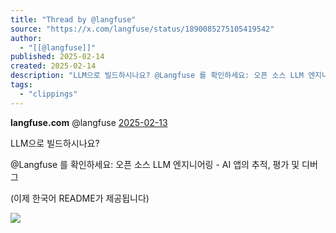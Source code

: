 ```yaml
---
title: "Thread by @langfuse"
source: "https://x.com/langfuse/status/1890085275105419542"
author:
  - "[[@langfuse]]"
published: 2025-02-14
created: 2025-02-14
description: "LLM으로 빌드하시나요? @Langfuse 를 확인하세요: 오픈 소스 LLM 엔지니어링 - AI 앱의 추적, 평가 및 디버그 (이제 한국어 README가 제공됩니다)"
tags:
  - "clippings"
---
```

**langfuse.com** @langfuse [2025-02-13](https://x.com/langfuse/status/1890085275105419542)

LLM으로 빌드하시나요?

@Langfuse 를 확인하세요: 오픈 소스 LLM 엔지니어링 - AI 앱의 추적, 평가 및 디버그

(이제 한국어 README가 제공됩니다)

![](https://pbs.twimg.com/media/GiebaJkbYAECo95?format=png&name=large)